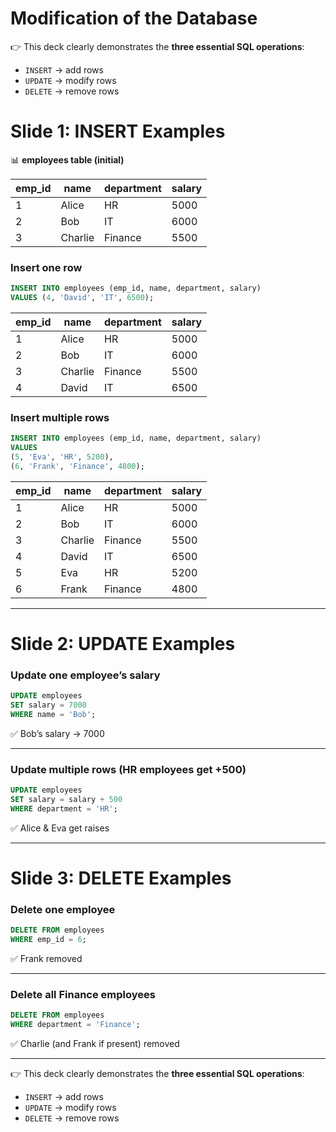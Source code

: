 # Modification of the Database

👉 This deck clearly demonstrates the **three essential SQL operations**:  
- `INSERT` → add rows  
- `UPDATE` → modify rows  
- `DELETE` → remove rows  



# Slide 1: INSERT Examples  

📊 **employees table (initial)**  

| emp_id | name    | department | salary |
|--------|---------|------------|--------|
| 1      | Alice   | HR         | 5000   |
| 2      | Bob     | IT         | 6000   |
| 3      | Charlie | Finance    | 5500   |

### Insert one row  
```sql
INSERT INTO employees (emp_id, name, department, salary)
VALUES (4, 'David', 'IT', 6500);
```

| emp_id | name    | department | salary |
|--------|---------|------------|--------|
| 1      | Alice   | HR         | 5000   |
| 2      | Bob     | IT         | 6000   |
| 3      | Charlie | Finance    | 5500   |
| 4      | David   | IT         | 6500   |

### Insert multiple rows  
```sql
INSERT INTO employees (emp_id, name, department, salary)
VALUES
(5, 'Eva', 'HR', 5200),
(6, 'Frank', 'Finance', 4800);
```

| emp_id | name    | department | salary |
|--------|---------|------------|--------|
| 1      | Alice   | HR         | 5000   |
| 2      | Bob     | IT         | 6000   |
| 3      | Charlie | Finance    | 5500   |
| 4      | David   | IT         | 6500   |
| 5      | Eva     | HR         | 5200   |
| 6      | Frank   | Finance    | 4800   |
---

# Slide 2: UPDATE Examples  

### Update one employee’s salary  
```sql
UPDATE employees
SET salary = 7000
WHERE name = 'Bob';
```
✅ Bob’s salary → 7000  

---

### Update multiple rows (HR employees get +500)  
```sql
UPDATE employees
SET salary = salary + 500
WHERE department = 'HR';
```
✅ Alice & Eva get raises  

---

# Slide 3: DELETE Examples  

### Delete one employee  

```sql
DELETE FROM employees
WHERE emp_id = 6;
```

✅ Frank removed  

---

### Delete all Finance employees
  
```sql
DELETE FROM employees
WHERE department = 'Finance';
```
✅ Charlie (and Frank if present) removed  

---

👉 This deck clearly demonstrates the **three essential SQL operations**:  
- `INSERT` → add rows  
- `UPDATE` → modify rows  
- `DELETE` → remove rows  

